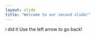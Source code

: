 ```yaml
---
layout: slide
title: "Welcome to our second slide!"
---
```

i did it 
Use the left arrow to go back! 
